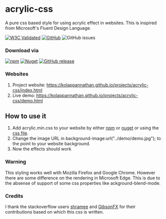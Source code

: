 # acrylic-css
A pure css based style for using acrylic effect in websites. This is inspired from Microsoft's Fluent Design Language.

[![W3C Validated](http://jigsaw.w3.org/css-validator/images/vcss)](https://jigsaw.w3.org/css-validator/validator?uri=https%3A%2F%2Fkolappannathan.github.io%2Fassets%2Flib%2Fmy-lib%2Facrylic%2Facrylic.min.css&profile=css3svg&usermedium=all&warning=2&vextwarning=&lang=en)
[![GitHub](https://img.shields.io/github/license/kolappannathan/acrylic-css.svg?logo=github&style=flat-square)](https://github.com/kolappannathan/acrylic-css/blob/master/LICENSE)
![GitHub issues](https://img.shields.io/github/issues/kolappannathan/acrylic-css.svg?logo=github&style=flat-square)

### Download via
[![npm](https://img.shields.io/npm/v/acrylic-css.svg?logo=npm&style=flat-square)](https://www.npmjs.com/package/acrylic-css)
[![Nuget](https://img.shields.io/nuget/v/acrylic.css.svg?logo=nuget&style=flat-square)](https://www.nuget.org/packages/acrylic.css/)
[![GitHub release](https://img.shields.io/github/release/kolappannathan/acrylic-css.svg?logo=github&style=flat-square)](https://github.com/kolappannathan/acrylic-css/releases)

### Websites
 1. Project website: https://kolappannathan.github.io/projects/acrylic-css/index.html
 2. Live demo: https://kolappannathan.github.io/projects/acrylic-css/demo.html

## How to use it

1. Add acrylic.min.css to your website by either [npm](https://www.npmjs.com/package/acrylic-css) or [nuget](https://www.nuget.org/packages/acrylic.css/) or using the [css file](https://github.com/kolappannathan/acrylic-css/tree/master/dist).
2. Change the image URL in background-image:url("../demo/demo.jpg"); to the point to your website background.
3. Now the effects should work

### Warning

This styling works well with Mozilla Firefox and Google Chrome. However there are some difference on the rendering in Microsoft Edge. This is due to the absense of support of some css properties like ackground-blend-mode.

### Credits

I thank the stackoverflow users [shramee](https://stackoverflow.com/a/44611674/5407188) and [GibsonFX](https://stackoverflow.com/a/44630890/5407188) for their contributions based on which this css is written.
